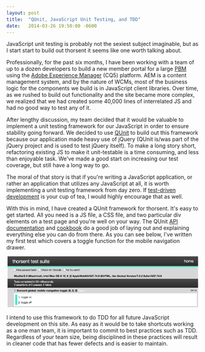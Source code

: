 ```yaml
---
layout: post
title:  "QUnit, JavaScript Unit Testing, and TDD"
date:   2014-03-26 19:50:00 -0600
---
```


JavaScript unit testing is probably not the sexiest subject imaginable, but as I start start to build out thorsent it seems like one worth talking about.

Professionally, for the past six months, I have been working with a team of up to a dozen developers to build a new member portal for a large [PBM][pbm] using the [Adobe Experience Manager][AEM] (CQ5) platform. AEM is a content management system, and by the nature of WCMs, most of the business logic for the components we build is in JavaScript client libraries. Over time, as we rushed to build out functionality and the site became more complex, we realized that we had created some 40,000 lines of interrelated JS and had no good way to test any of it.

After lengthy discussion, my team decided that it would be valuable to implement a unit testing framework for our JavaScript in order to ensure stability going forward. We decided to use [QUnit][qunit] to build out this framework because our application made heavy use of jQuery (QUnit is/was part of the jQuery project and is used to test jQuery itself). To make a long story short, refactoring existing JS to make it unit-testable is a time consuming, and less than enjoyable task. We've made a good start on increasing our test coverage, but still have a long way to go.

The moral of that story is that if you're writing a JavaScript application, or rather an application that utilizes any JavaScript at all, it is worth implementing a unit testing framework from day zero. If [test-driven development][tdd] is your cup of tea, I would highly encourage that as well.

With this in mind, I have created a QUnit framework for thorsent. It's easy to get started. All you need is a JS file, a CSS file, and two particular div elements on a test page and you're well on your way. The QUnit [API documentation][qunit-api] and [cookbook][qunit-cookbook] do a good job of laying out and explaining everything else you can do from there. As you can see below, I've written my first test which covers a toggle function for the mobile navigation drawer.

![QUnit Screen][screen]

I intend to use this framework to do TDD for all future JavaScript development on this site. As easy as it would be to take shortcuts working as a one man team, it is important to commit to best practices such as TDD. Regardless of your team size, being disciplined in these practices will result in cleaner code that has fewer defects and is easier to maintain. 

[pbm]: http://en.wikipedia.org/wiki/Pharmacy_benefit_management
[AEM]: http://www.adobe.com/solutions/web-experience-management.html
[qunit]: https://qunitjs.com
[tdd]: http://www.agiledata.org/essays/tdd.html
[qunit-api]: http://api.qunitjs.com
[qunit-cookbook]: http://qunitjs.com/cookbook/
[screen]: /assets/images/qunit-initial.png "QUnit Screen"